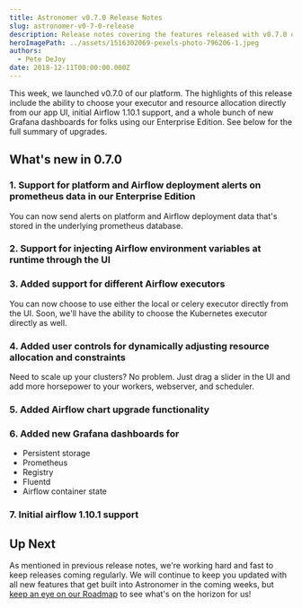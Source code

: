```yaml
---
title: Astronomer v0.7.0 Release Notes
slug: astronomer-v0-7-0-release
description: Release notes covering the features released with v0.7.0 of the Astronomer platform.
heroImagePath: ../assets/1516302069-pexels-photo-796206-1.jpeg
authors:
  - Pete DeJoy
date: 2018-12-11T00:00:00.000Z
---
```


This week, we launched v0.7.0 of our platform. The highlights of this release include the ability to choose your executor and resource allocation directly from our app UI, initial Airflow 1.10.1 support, and a whole bunch of new Grafana dashboards for folks using our Enterprise Edition. See below for the full summary of upgrades. 


## What's new in 0.7.0

### 1. Support for platform and Airflow deployment alerts on prometheus data in our Enterprise Edition 

You can now send alerts on platform and Airflow deployment data that's stored in the underlying prometheus database.

### 2. Support for injecting Airflow environment variables at runtime through the UI
 
### 3. Added support for different Airflow executors

You can now choose to use either the local or celery executor directly from the UI. Soon, we'll have the ability to choose the Kubernetes executor directly as well.

### 4. Added user controls for dynamically adjusting resource allocation and constraints

Need to scale up your clusters? No problem. Just drag a slider in the UI and add more horsepower to your workers, webserver, and scheduler. 

### 5. Added Airflow chart upgrade functionality

### 6. Added new Grafana dashboards for

* Persistent storage
* Prometheus
* Registry
* Fluentd
* Airflow container state

### 7. Initial airflow 1.10.1 support

## Up Next

As mentioned in previous release notes, we're working hard and fast to keep releases coming regularly. We will continue to keep you updated with all new features that get built into Astronomer in the coming weeks, but [keep an eye on our Roadmap](https://www.astronomer.io/docs/roadmap/) to see what's on the horizon for us!
